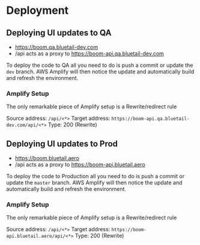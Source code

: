 # Deployment

## Deploying UI updates to QA 

- https://boom.qa.bluetail-dev.com
- /api acts as a proxy to https://boom-api.qa.bluetail-dev.com

To deploy the code to QA all you need to do is push a commit or update the `dev` branch.
AWS Amplify will then notice the update and automatically build and refresh the environment.

### Amplify Setup

The only remarkable piece of Amplify setup is a Rewrite/redirect rule

Source address: `/api/<*>`
Target address: `https://boom-api.qa.bluetail-dev.com/api/<*>`
Type: 200 (Rewrite)

## Deploying UI updates to Prod 

- https://boom.bluetail.aero
- /api acts as a proxy to https://boom-api.bluetail.aero

To deploy the code to Production all you need to do is push a commit or update the `master` branch.
AWS Amplify will then notice the update and automatically build and refresh the environment.

### Amplify Setup

The only remarkable piece of Amplify setup is a Rewrite/redirect rule

Source address: `/api/<*>`
Target address: `https://boom-api.bluetail.aero/api/<*>`
Type: 200 (Rewrite)
